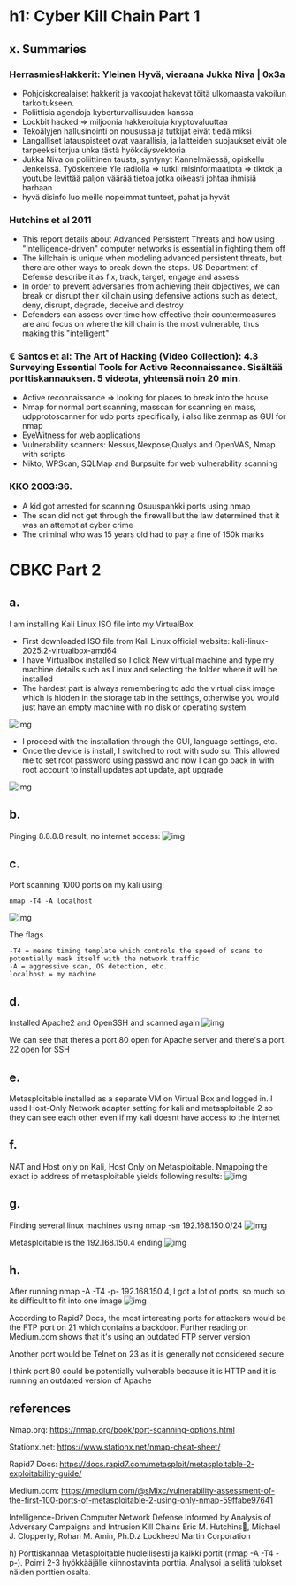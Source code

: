 # h1: Cyber Kill Chain Part 1

## x. Summaries
### HerrasmiesHakkerit: Yleinen Hyvä, vieraana Jukka Niva | 0x3a
- Pohjoiskorealaiset hakkerit ja vakoojat hakevat töitä ulkomaasta vakoilun tarkoitukseen.
- Poliittisia agendoja kyberturvallisuuden kanssa
- Lockbit hacked => miljoonia hakkeroituja kryptovaluuttaa
- Tekoälyjen hallusinointi on nousussa ja tutkijat eivät tiedä miksi
- Langalliset latauspisteet ovat vaarallisia, ja laitteiden suojaukset eivät ole tarpeeksi torjua uhka tästä hyökkäysvektoria
- Jukka Niva on poliittinen tausta, syntynyt Kannelmäessä, opiskellu Jenkeissä. Työskentele Yle radiolla => tutkii misinformaatiota => tiktok ja youtube levittää paljon väärää tietoa jotka oikeasti johtaa ihmisiä harhaan
- hyvä disinfo luo meille nopeimmat tunteet, pahat ja hyvät


### Hutchins et al 2011
- This report details about Advanced Persistent Threats and how using "Intelligence-driven" computer networks is essential in fighting them off
- The killchain is unique when modeling advanced persistent threats, but there are other ways to break down the steps. US Department of Defense describe it as fix, track, target, engage and assess
- In order to prevent adversaries from achieving their objectives, we can break or disrupt their killchain using defensive actions such as detect, deny, disrupt, degrade, deceive and destroy
- Defenders can assess over time how effective their countermeasures are and focus on where the kill chain is the most vulnerable, thus making this "intelligent"

### € Santos et al: The Art of Hacking (Video Collection): 4.3 Surveying Essential Tools for Active Reconnaissance. Sisältää porttiskannauksen. 5 videota, yhteensä noin 20 min.
- Active reconnaissance => looking for places to break into the house
- Nmap for normal port scanning, masscan for scanning en mass, udpprotoscanner for udp ports specifically, i also like zenmap as GUI for nmap
- EyeWitness for web applications
- Vulnerability scanners: Nessus,Nexpose,Qualys and OpenVAS, Nmap with scripts
- Nikto, WPScan, SQLMap and Burpsuite for web vulnerability scanning

### KKO 2003:36.
- A kid got arrested for scanning Osuuspankki ports using nmap
- The scan did not get through the firewall but the law determined that it was an attempt at cyber crime
- The criminal who was 15 years old had to pay a fine of 150k marks

# CBKC Part 2

## a.

I am installing Kali Linux ISO file into my VirtualBox
- First downloaded ISO file from Kali Linux official website: kali-linux-2025.2-virtualbox-amd64
- I have Virtualbox installed so I click New virtual machine and type my machine details such as Linux and selecting the folder where it will be installed 
- The hardest part is always remembering to add the virtual disk image which is hidden in the storage tab in the settings, otherwise you would just have an empty machine with no disk or operating system
<img src=h1.1.png alt=img>

- I proceed with the installation through the GUI, language settings, etc. 
- Once the device is install, I switched to root with sudo su. This allowed me to set root password using passwd and now I can go back in with root account to install updates
    apt update, apt upgrade
<img src=h1.2.png alt=img>

## b.

Pinging 8.8.8.8 result, no internet access:
<img src=h1.3.png alt=img>

## c.

Port scanning 1000 ports on my kali using:

    nmap -T4 -A localhost 

<img src=h1.4.png alt=img>

The flags 

    -T4 = means timing template which controls the speed of scans to potentially mask itself with the network traffic
    -A = aggressive scan, OS detection, etc.
    localhost = my machine
    

## d.

Installed Apache2 and OpenSSH and scanned again
<img src=h1.5.png alt=img>

We can see that theres a port 80 open for Apache server and there's a port 22 open for SSH

## e.

Metasploitable installed as a separate VM on Virtual Box and logged in. I used Host-Only Network adapter setting for kali and metasploitable 2 so they can see each other even if my kali doesnt have access to the internet

## f.

NAT and Host only on Kali, Host Only on Metasploitable. Nmapping the exact ip address of metasploitable yields following results:
<img src=h1.6.png alt=img>

## g.

Finding several linux machines using nmap -sn 192.168.150.0/24
<img src=h1.7.png alt=img>

Metasploitable is the 192.168.150.4 ending
<img src=h1.8.png alt=img>

## h.

After running nmap -A -T4 -p- 192.168.150.4, I got a lot of ports, so much so its difficult to fit into one image
<img src=h1.9.png alt=img>

According to Rapid7 Docs, the most interesting ports for attackers would be the FTP port on 21 which contains a backdoor. Further reading on Medium.com shows that it's using an outdated FTP server version

Another port would be Telnet on 23 as it is generally not considered secure

I think port 80 could be potentially vulnerable because it is HTTP and it is running an outdated version of Apache

## references

Nmap.org: https://nmap.org/book/port-scanning-options.html

Stationx.net: https://www.stationx.net/nmap-cheat-sheet/

Rapid7 Docs: https://docs.rapid7.com/metasploit/metasploitable-2-exploitability-guide/

Medium.com: https://medium.com/@sMixc/vulnerability-assessment-of-the-first-100-ports-of-metasploitable-2-using-only-nmap-59ffabe97641

Intelligence-Driven Computer Network Defense Informed by Analysis of Adversary Campaigns and
Intrusion Kill Chains
Eric M. Hutchins, Michael J. Clopperty, Rohan M. Amin, Ph.D.z Lockheed Martin Corporation


h) Porttiskannaa Metasploitable huolellisesti ja kaikki portit (nmap -A -T4 -p-). Poimi 2-3 hyökkääjälle kiinnostavinta porttia. Analysoi ja selitä tulokset näiden porttien osalta.